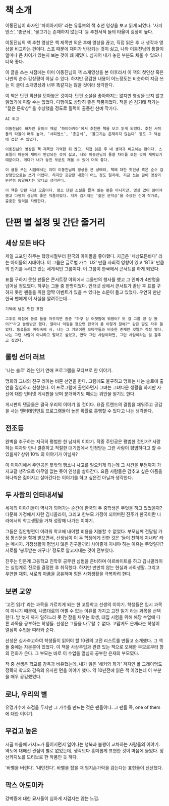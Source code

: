 # 책 소개
이동진님이 화자인 '파이아키아' 라는 유튜브의 책 추천 영상을 보고 읽게 되었다. '사피엔스', '총균쇠', '물고기는 존재하지 않는다' 등 추천서적 들의 타율이 굉장히 높다.

이동진님의 책 추천 영상은 책 제목만 외운 후에 영상을 끊고, 직접 읽은 후 내 생각과 영상을 비교하는 편이다. 스포 때문에 재미가 반감되는 것이 싫고, 나와 이동진님의 통찰이 얼마나 큰 차이가 있는지 보는 것이 꽤 재밌다. 심지어 내가 놓친 부분도 채울 수 있으니 더욱 좋다.

이 글을 쓰는 시점에는 이미 이동진님의 책 소개영상을 본 이후라서 이 책의 첫인상 혹은 나만의 순수 감상평이 아닐 수 있다. 하지만 공감한 내용이 어느정도는 비슷하여 지금 쓰는 이 글이 소개영상과 너무 똑같지는 않을 것이라 생각한다.

이 책은 단편 픽션을 모아놓은 것이다. 단편 소설을 좋아하지는 않지만 영상을 보지 않고 읽었기에 피할 수는 없었다. 다행이도 상당히 좋은 작품이었다. 책을 쓴 김기태 작가는 "젊은 문학상" 을 수상했을 정도로 필력이 출중한 신예 작가다.

~~~
AI 퇴고

이동진님이 화자인 유튜브 채널 ‘파이아키아’에서 추천한 책을 보고 읽게 되었다. 추천 서적들의 타율이 매우 높아, ‘사피엔스’, ‘총균쇠’, ‘물고기는 존재하지 않는다’ 등도 그 덕분에 접할 수 있었다.

이동진님의 영상은 책 제목만 기억한 뒤 끊고, 직접 읽은 후 내 생각과 비교하는 편이다. 스포일러 때문에 재미가 반감되는 것이 싫고, 나와 이동진님의 통찰 차이를 보는 것이 재미있기 때문이다. 게다가 내가 놓친 부분도 채울 수 있어 더욱 좋다.

이 글을 쓰는 시점에서는 이미 이동진님의 영상을 본 상태라, 책에 대한 첫인상 혹은 순수 감상평만으로는 쓰기 어렵다. 하지만 공감한 내용이 어느 정도 일치해, 지금 쓰는 글이 영상과 완전히 동일하지는 않다고 생각한다.

이 책은 단편 픽션 모음이다. 평소 단편 소설을 즐겨 읽는 편은 아니지만, 영상 없이 읽어야 했고 다행히 상당히 좋은 작품이었다. 저자 김기태는 ‘젊은 문학상’을 수상한 신예 작가로, 출중한 필력을 자랑한다.
~~~

# 단편 별 설정 및 간단 줄거리

## 세상 모든 바다
제일 교포인 하쿠는 학창시절부터 한국의 아이돌을 좋아했다. 지금은 '세상모든바다' 라는 아이돌의 시대이다. 이 그룹은 글로벌 가수 'U2' 만큼 사회적 영향이 있고 'BTS' 만큼의 인기를 누리고 있는 세계적인 그룹이다. 이 그룹이 한국에서 콘서트를 하게 되었다.

 표를 구하지 못한 팬들은 콘서트장 야외에서 그들만의 행사를 했고 그 인파가 4만명을 넘어설 정도였다. 하쿠는 그들 중 한명이었다. 인터넷 상에서 콘서트가 끝난 후 표를 구하지 못한 팬들을 위한 깜짝 이벤트가 있을 수 있다는 소문이 돌고 있었다. 우연히 만난 한국 팬에게 이 사실을 알려주는데...

``` 
기억에 남은 멋진 표현

그후로 아침에 동료 들을 마주치면 종종 "하쿠 상 어젯밤에 뭐했어? 또 걸 그룹 영 상 봤어?"라고 놀림받곤 했다. 얼마나 덕질을 했으면 한국어 를 이렇게 잘해?" 같은 말도 자주 들었다. 동료들의 머릿속에 서, 나는 그 기모이한 오타쿠들과 비슷한 존재인 것일까 걱정 됐다. 나는 그런 사람이 아니라고 말하고 싶었고, 만약 그런 사람이라면, 그런 사람이라는 걸 감추고 싶었다.

```

## 롤링 선더 러브
'나는 솔로' 라는 인기 연애 프로그램을 모티브로 한 이야기.

맹희와 그녀의 친구 리아는 비혼 선언을 한다. 그럼에도 불구하고 맹희는 나는 솔로에 출연을 결심하고 신청한다. 이 프로그램에 출연하면서 그녀는 그녀다운 생활을 하지만 자신에 대한 인터넷 게시판을 보며 분개하기도 때로는 위안을 얻기도 한다. 

게시판의 댓글들은 결국 우리의 이야기 일 것이다. 요즘 트렌드의 결핍을 채워주고 공감을 사는 엔터테인먼트 프로그램들이 높은 확률로 흥행할 수 있다고 나는 생각한다.

## 전조등
완벽을 추구하는 지극히 평범한 한 남자의 이야기. 작중 주인공은 평범한 것인가? 사랑하는 여자와 만나 결혼하고 적절한 대기업에서 인정받는 그런 사람이 평범하다고 할 수 있을까? 상위 10% 의 이야기가 아닐까?

이 이야기에서 주인공은 뜻밖의 뺑소니 사고를 일으키게 되는데 그 사건을 무덤까지 가지고갈 생각으로 아무일 없는 듯이 인생을 살아간다. 요즘 사람들은 감추고 싶은 아픔을 하나씩은 짊어지고 살아간다는 이야기를 하고 싶은건 아닐까 생각한다.

## 두 사람의 인터내셔널 
세계의 이야기들이 역사가 되어가는 순간에 한국의 두 중학생은 무엇을 하고 있었을까?
다문화 가정에서 자란 김니콜라이, 그리고 한부모 가정이 되어버린 진주가 한국이란 나라에서의 학교생활을 거쳐 성장해 나가는 이야기.

그들은 집안형편이 어려워 학교에 내야할 비용을 지불할 수 없었다. 부모님께 전달될 가정 통신문을 함께 받으면서, 선생님이 이 두 학생에게 전한 것은 '둘이 친하게 지내라' 라는 메시지. 가정생활이 평범치 않은 친구들끼리 사이좋게 지내야 하는 이유는 무엇일까? 서로를 '봉투받는 애구나' 정도로 알고지내는 것이 전부였다.

진주는 인문계 고등학교 진학후 공무원 심험을 준비하며 아르바이트를 하고 김니콜라이는 실업계로 진로를 결정한 후 취직했다. 하지만 만만치 않는 현실과 사회생활. 그리고 우연한 재회. 서로의 아픔을 공유하며 힘든 사회생활을 극복하려 한다.

## 보편 교양 
'고전 읽기' 라는 과목을 가르치게 되는 한 고등학교 선생의 이야기. 
 학생들은 입시 과목이 아니기 때문에, 나름대로의 어쩔 수 없는 이유를 가지고 고전 읽기 라는 과목을 선택한다. 밤 늦게 까지 일하느라 못 잔 잠을 채우는 학생, 대입 시험을 위해 해당 수업에 다른 과목을 공부하는 학생들. 선생은 그들을 나무랄 수 없다. 고맙게도 은재라는 학생이 열심히 수업을 따라와 준다.

선생은 심사숙고하여 학생들이 읽어야 할 10권의 고전 리스트를 만들고 소개했다. 그 책들 중에는 자본론이 있었다. 이 책을 사상주입과 관련 있는 책으로 오해한 부모로부터 항의 전화가 온다. 그 부모는 바로 이 수업을 열심히 공부한 은재의 부모였다.

작 중 선생은 학교를 감옥과 비유했는데, 내가 읽은 '해커와 화가' 저자인 폴 그레이엄도 정확히 학교와 감옥의 유사한 면을 이야기 했다. 약 10년전에 읽은 책 이었는데 이 부분을 매우 공감했었다.

## 로나, 우리의 별 
유명가수에 초점을 두지만 그 가수를 만드는 것은 팬들이다. 그 팬들 즉, one of them 에 대한 이야기.

## 무겁고 높은 
시골 마을에 카지노가 들어서면서 일어나는 행복과 불행이 교차하는 사람들의 이야기.
역도에 대해선 관심이 별로 없었는데, 생각보다 흥미롭게 표현한 것이 마음에 들었다. 정선카지노를 모티브로 한 작품인 듯 하다.

'바벨을 버린다'. '내던진다'. 바벨을 잡을 때 엄지손가락을 감는다는 표현들이 신선했다.

## 팍스 아토미카
강박증에 대한 묘사들이 심하게 지겹지는 않는 느낌.